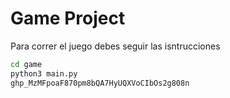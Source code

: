 # Game Project

Para correr el juego debes seguir las isntrucciones

```sh
cd game
python3 main.py
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
```